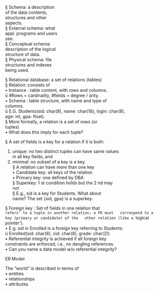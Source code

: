 § Schema: a description  
of the data contents,  
structures and other  
aspects.  
§ External schema: what  
appl. programs and users  
see.  
§ Conceptual schema:  
description of the logical  
structure of data.  
§ Physical schema: file  
structures and indexes  
being used.


§ Relational database: a set of relations (tables)  
§ Relation: consists of  
• Instance : table content, with rows and columns.  
ü #Rows = cardinality, #fields = degree / arity.  
• Schema : table structure, with name and type of  
columns.  
ü E.G. Students(sid: char(8), name: char(16), login: char(8),  
age: int, gpa: float).  
§ More formally, a relation is a set of rows (or  
tuples)  
• What does this imply for each tuple?

§ A set of fields is a key for a relation if it is both:  
1. unique: no two distinct tuples can have same values  
in all key fields, and  
2. minimal: no subset of a key is a key.  
§ A relation can have more than one key  
• Candidate key: all keys of the relation  
• Primary key: one defined by DBA  
§ Superkey: 1 st condition holds but the 2 nd may  
not  
§ E.g., sid is a key for Students. What about  
name? The set {sid, gpa} is a superkey.

§ Foreign key : Set of fields in one relation that  
`refers’ to a tuple in another relation; a FK must  
correspond to a key (primary or candidate) of the  
other relation (like a `logical pointer’).  
• E.g. sid in Enrolled is a foreign key referring to Students:  
ü Enrolled(sid: char(8), cid: char(8), grade: char(2))  
• Referential integrity is achieved if all foreign key  
constraints are enforced, i.e., no dangling references.  
• Can you name a data model w/o referential integrity?

ER Model 

The “world” is described in terms of  
• entities  
• relationships  
• attributes

